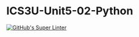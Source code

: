 # ICS3U-Unit5-02-Python

[![GitHub's Super Linter](https://github.com/noah-mccaskill/ICS3U-Unit5-02-Python/workflows/GitHub's%20Super%20Linter/badge.svg)](https://github.com/noah-mccaskill/ICS3U-Unit5-02-Python/actions)
